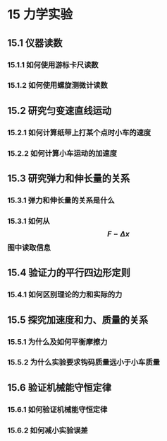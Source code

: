 # 15 力学实验

## 15.1 仪器读数

### 15.1.1 如何使用游标卡尺读数

### 15.1.2 如何使用螺旋测微计读数

## 15.2 研究匀变速直线运动

### 15.2.1 如何计算纸带上打某个点时小车的速度

### 15.2.2 如何计算小车运动的加速度

## 15.3 研究弹力和伸长量的关系

### 15.3.1 弹力和伸长量的关系是什么

### 15.3.1 如何从$$F-\Delta x$$图中读取信息

## 15.4 验证力的平行四边形定则

### 15.4.1 如何区别理论的力和实际的力

## 15.5 探究加速度和力、质量的关系

### 15.5.1 为什么及如何平衡摩擦力

### 15.5.2 为什么实验要求钩码质量远小于小车质量

## 15.6 验证机械能守恒定律

### 15.6.1 如何验证机械能守恒定律

### 15.6.2 如何减小实验误差
